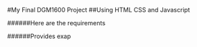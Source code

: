 #My Final DGM1600 Project
##Using HTML CSS and Javascript

######Here are the requirements

######Provides exap


